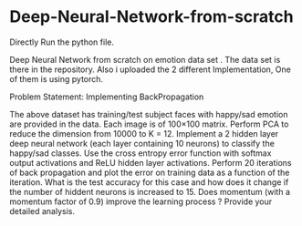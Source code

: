 # Deep-Neural-Network-from-scratch
Directly Run the python file.

Deep Neural Network from scratch on emotion data set . The data set is there in the repository. Also i uploaded the 2 different Implementation, One of them is using pytorch.

Problem Statement: Implementing BackPropagation

The above dataset has training/test subject faces with happy/sad emotion are provided in
the data. Each image is of 100×100 matrix. Perform PCA to reduce the dimension from
10000 to K = 12. Implement a 2 hidden layer deep neural network (each layer containing
10 neurons) to classify the happy/sad classes. Use the cross entropy error function with
softmax output activations and ReLU hidden layer activations. Perform 20 iterations of
back propagation and plot the error on training data as a function of the iteration. What
is the test accuracy for this case and how does it change if the number of hiddent neurons
is increased to 15. Does momentum (with a momentum factor of 0.9) improve the learning
process ? Provide your detailed analysis.
